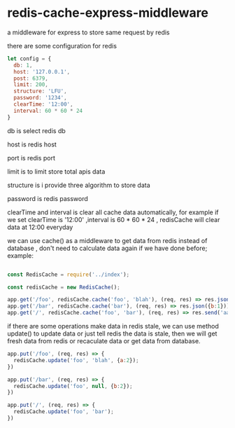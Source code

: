 # redis-cache-express-middleware
a middleware for express to store same request by redis

there are some configuration for redis
```javascript
let config = {
  db: 1,
  host: '127.0.0.1',
  post: 6379,
  limit: 200,
  structure: 'LFU',
  password: '1234',
  clearTime: '12:00',
  interval: 60 * 60 * 24
}
```
db is select redis db

host is redis host

port is redis port

limit is to limit store total apis data

structure is i provide three algorithm to store data

password is redis password

clearTime and interval is clear all cache data automatically, for example if we set clearTime is '12:00' ,interval is 60 * 60 * 24  , redisCache will clear data at 12:00 everyday

we can use cache() as a middleware to get data from redis instead of database , don't need to calculate data again if we have done before;
example:

```javascript

const RedisCache = require('../index');

const redisCache = new RedisCache();

app.get('/foo', redisCache.cache('foo', 'blah'), (req, res) => res.json({a:1}));
app.get('/bar', redisCache.cache('bar'), (req, res) => res.json({b:1}));
app.get('/', redisCache.cache('foo', 'bar'), (req, res) => res.send('aaaa'));

```

if there are some operations make data in redis stale, we can use method update() to update data or just tell redis the data is stale, then we will get fresh data from redis or recaculate data or get data from database.
```javascript
app.put('/foo', (req, res) => {
  redisCache.update('foo', 'blah', {a:2});
})

app.put('/bar', (req, res) => {
  redisCache.update('foo', null, {b:2});
})

app.put('/', (req, res) => {
  redisCache.update('foo', 'bar');
})
```

